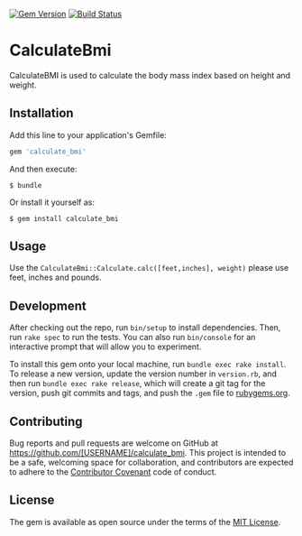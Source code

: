 [![Gem Version](https://badge.fury.io/rb/calculate_bmi.svg)](https://badge.fury.io/rb/calculate_bmi)
[![Build Status](https://travis-ci.org/mattrothstein/calc-bmi.svg?branch=master)](https://travis-ci.org/mattrothstein/calc-bmi)
# CalculateBmi

CalculateBMI is used to calculate the body mass index based on height and weight.

## Installation

Add this line to your application's Gemfile:

```ruby
gem 'calculate_bmi'
```

And then execute:

    $ bundle

Or install it yourself as:

    $ gem install calculate_bmi

## Usage

Use the `CalculateBmi::Calculate.calc([feet,inches], weight)` please use feet, inches and pounds.

## Development

After checking out the repo, run `bin/setup` to install dependencies. Then, run `rake spec` to run the tests. You can also run `bin/console` for an interactive prompt that will allow you to experiment.

To install this gem onto your local machine, run `bundle exec rake install`. To release a new version, update the version number in `version.rb`, and then run `bundle exec rake release`, which will create a git tag for the version, push git commits and tags, and push the `.gem` file to [rubygems.org](https://rubygems.org).

## Contributing

Bug reports and pull requests are welcome on GitHub at https://github.com/[USERNAME]/calculate_bmi. This project is intended to be a safe, welcoming space for collaboration, and contributors are expected to adhere to the [Contributor Covenant](http://contributor-covenant.org) code of conduct.


## License

The gem is available as open source under the terms of the [MIT License](http://opensource.org/licenses/MIT).
